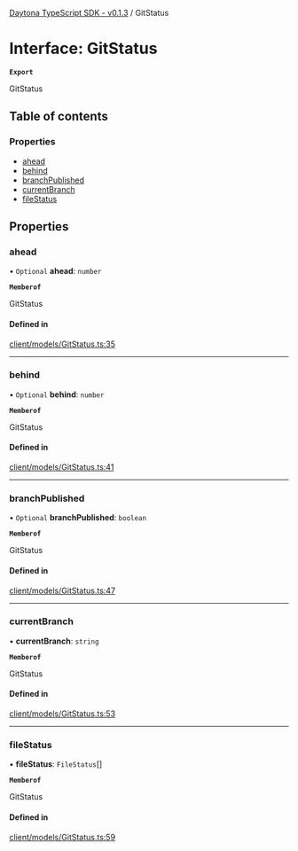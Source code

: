 [Daytona TypeScript SDK - v0.1.3](../README.md) / GitStatus

# Interface: GitStatus

**`Export`**

GitStatus

## Table of contents

### Properties

- [ahead](GitStatus.md#ahead)
- [behind](GitStatus.md#behind)
- [branchPublished](GitStatus.md#branchpublished)
- [currentBranch](GitStatus.md#currentbranch)
- [fileStatus](GitStatus.md#filestatus)

## Properties

### ahead

• `Optional` **ahead**: `number`

**`Memberof`**

GitStatus

#### Defined in

[client/models/GitStatus.ts:35](https://github.com/daytonaio/sdk/blob/b45168f061cd6be86cb18d4f6da11d28c59292bf/packages/typescript/src/client/models/GitStatus.ts#L35)

___

### behind

• `Optional` **behind**: `number`

**`Memberof`**

GitStatus

#### Defined in

[client/models/GitStatus.ts:41](https://github.com/daytonaio/sdk/blob/b45168f061cd6be86cb18d4f6da11d28c59292bf/packages/typescript/src/client/models/GitStatus.ts#L41)

___

### branchPublished

• `Optional` **branchPublished**: `boolean`

**`Memberof`**

GitStatus

#### Defined in

[client/models/GitStatus.ts:47](https://github.com/daytonaio/sdk/blob/b45168f061cd6be86cb18d4f6da11d28c59292bf/packages/typescript/src/client/models/GitStatus.ts#L47)

___

### currentBranch

• **currentBranch**: `string`

**`Memberof`**

GitStatus

#### Defined in

[client/models/GitStatus.ts:53](https://github.com/daytonaio/sdk/blob/b45168f061cd6be86cb18d4f6da11d28c59292bf/packages/typescript/src/client/models/GitStatus.ts#L53)

___

### fileStatus

• **fileStatus**: `FileStatus`[]

**`Memberof`**

GitStatus

#### Defined in

[client/models/GitStatus.ts:59](https://github.com/daytonaio/sdk/blob/b45168f061cd6be86cb18d4f6da11d28c59292bf/packages/typescript/src/client/models/GitStatus.ts#L59)
